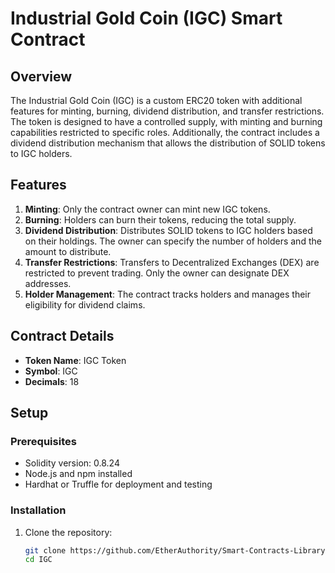 # Industrial Gold Coin (IGC) Smart Contract

## Overview

The Industrial Gold Coin (IGC) is a custom ERC20 token with additional features for minting, burning, dividend distribution, and transfer restrictions. The token is designed to have a controlled supply, with minting and burning capabilities restricted to specific roles. Additionally, the contract includes a dividend distribution mechanism that allows the distribution of SOLID tokens to IGC holders.

## Features

1. **Minting**: Only the contract owner can mint new IGC tokens.
2. **Burning**: Holders can burn their tokens, reducing the total supply.
3. **Dividend Distribution**: Distributes SOLID tokens to IGC holders based on their holdings. The owner can specify the number of holders and the amount to distribute.
4. **Transfer Restrictions**: Transfers to Decentralized Exchanges (DEX) are restricted to prevent trading. Only the owner can designate DEX addresses.
5. **Holder Management**: The contract tracks holders and manages their eligibility for dividend claims.

## Contract Details

- **Token Name**: IGC Token
- **Symbol**: IGC
- **Decimals**: 18

## Setup

### Prerequisites

- Solidity version: 0.8.24
- Node.js and npm installed
- Hardhat or Truffle for deployment and testing

### Installation

1. Clone the repository:

   ```bash
   git clone https://github.com/EtherAuthority/Smart-Contracts-Library.git
   cd IGC

